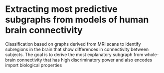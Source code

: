 # Extracting most predictive subgraphs from models of human brain connectivity
Classification based on graphs derived from MRI scans to identify subregions in the brain that show differences in connectivity between subjects. The goal is to derive the most explanatory subgraph from whole-brain connectivity that has high discriminatory power and also encodes import biological properties
